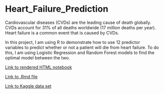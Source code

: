 # Heart_Failure_Prediction

Cardiovascular diseases (CVDs) are the leading cause of death globally. CVDs account for 31% of all deaths worldwide (17 million deaths per year). Heart failure is a common event that is caused by CVDs.

In this project, I am using R to demonstrate how to use 12 predictor variables to predict whether or not a patient will die from heart failure. To do this, I am using Logistic Regression and Random Forest models to find the optimal model between the two.

[Link to rendered HTML notebook](https://htmlpreview.github.io/?https://raw.githubusercontent.com/danplotkin/Heart_Failure_Prediction/main/Heart_Failure_Prediction.html)

[Link to .Rmd file](https://github.com/danplotkin/Heart_Failure_Prediction/blob/main/Heart_Failure_Prediction.Rmd)

[Link to Kaggle data set](https://www.kaggle.com/datasets/andrewmvd/heart-failure-clinical-data)
